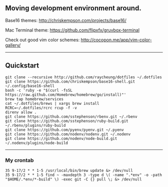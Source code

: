 Moving development environment around.
------

Base16 themes: http://chriskempson.com/projects/base16/

Mac Terminal theme: https://github.com/flipxfx/gruvbox-terminal

Check out good vim color schemes: http://cocopon.me/app/vim-color-gallery/

------

## Quickstart

    git clone --recursive http://github.com/raycheung/dotfiles ~/.dotfiles
    git clone https://github.com/chriskempson/base16-shell.git ~/.config/base16-shell
    bash -c 'ruby -e "$(curl -fsSL https://raw.github.com/Homebrew/homebrew/go/install)"'
    brew tap homebrew/services
    cat ~/.dotfiles/brews | xargs brew install
    RCRC=~/.dotfiles/rcrc rcup -f -v
    direnv allow .
    git clone https://github.com/sstephenson/rbenv.git ~/.rbenv
    git clone https://github.com/sstephenson/ruby-build.git ~/.rbenv/plugins/ruby-build
    git clone https://github.com/pyenv/pyenv.git ~/.pyenv
    git clone https://github.com/nodenv/nodenv.git ~/.nodenv
    git clone https://github.com/nodenv/node-build.git ~/.nodenv/plugins/node-build

------

### My crontab

    35 9-17/2 * * 1-5 /usr/local/bin/brew update &> /dev/null
    35 9-17/2 * * 1-5 find ~ -maxdepth 3 -type d \( -name ".*env" -o -path "$HOME/.*env/*-build" \) -exec git -C {} pull \; &> /dev/null
